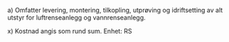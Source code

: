 a) Omfatter levering, montering, tilkopling, utprøving og idriftsetting av alt utstyr for luftrenseanlegg og vannrenseanlegg.

x) Kostnad angis som rund sum. Enhet: RS

